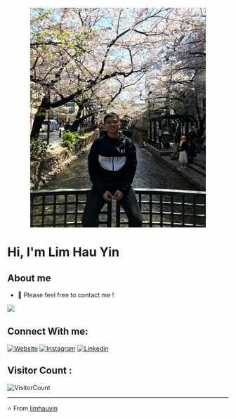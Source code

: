 
<p  align="center"><img align="top" width="400" height="500" src="https://github.com/limhauyin/limhauyin/blob/master/IMG_7406.jpg" ></p>


# Hi, I'm Lim Hau Yin 

## About me 


- 💬 Please feel free to contact me ! 

<!--[![Top Langs](https://github-readme-stats.vercel.app/api/top-langs/?username=limhauyin&layout=compact)](https://github.com/limhauyin/github-readme-stats)
-->

![](https://github-readme-stats.vercel.app/api?username=limhauyin&show_icons=true&title_color=E88795&icon_color=FF33FF&text_color=D6BCD5&bg_color=151515)

## Connect With me:

[![Website](https://img.shields.io/badge/-www.imhauyin.com-green?style=flat-square&logo=Safari&logoColor=white&link=https://www.imhauyin.com)](https://www.imhauyin.com)
[![Instagram](https://img.shields.io/badge/-@hauyin97-red?style=flat-square&logo=instagram&logoColor=white&link=https://www.instagram.com/hauyin97/)](https://www.instagram.com/hauyin97/)
[![Linkedin](https://img.shields.io/badge/-HauYin%20Lim-blue?style=flat-square&logo=linkedin&logoColor=white&link=https://www.linkedin.com/in/hau-yin-lim-14a215159/)](https://www.linkedin.com/in/hau-yin-lim-14a215159/)

## Visitor Count : 

![VisitorCount](https://profile-counter.glitch.me/{limhauyin}/count.svg)

---
⭐️ From [limhauyin](https://github.com/limhauyin)

<!--
**limhauyin/limhauyin** is a ✨ _special_ ✨ repository because its `README.md` (this file) appears on your GitHub profile.

Here are some ideas to get you started:

- 🔭 I’m currently working on ...
- 🌱 I’m currently learning ...
- 👯 I’m looking to collaborate on ...
- 🤔 I’m looking for help with ...
- 💬 Ask me about ...
- 📫 How to reach me: ...
- 😄 Pronouns: ...
- ⚡ Fun fact: ...
-->
